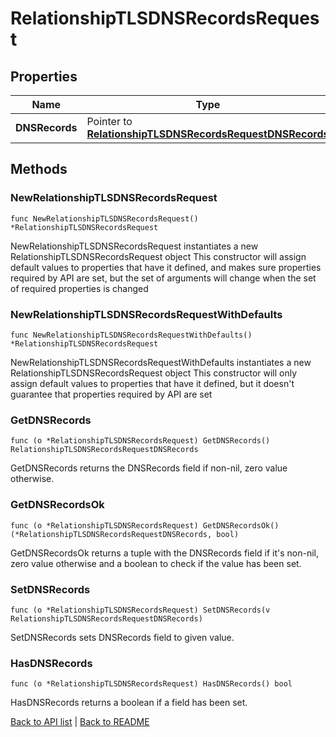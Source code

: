 # RelationshipTLSDNSRecordsRequest

## Properties

Name | Type | Description | Notes
------------ | ------------- | ------------- | -------------
**DNSRecords** | Pointer to [**RelationshipTLSDNSRecordsRequestDNSRecords**](RelationshipTLSDNSRecordsRequestDNSRecords.md) |  | [optional] 

## Methods

### NewRelationshipTLSDNSRecordsRequest

`func NewRelationshipTLSDNSRecordsRequest() *RelationshipTLSDNSRecordsRequest`

NewRelationshipTLSDNSRecordsRequest instantiates a new RelationshipTLSDNSRecordsRequest object
This constructor will assign default values to properties that have it defined,
and makes sure properties required by API are set, but the set of arguments
will change when the set of required properties is changed

### NewRelationshipTLSDNSRecordsRequestWithDefaults

`func NewRelationshipTLSDNSRecordsRequestWithDefaults() *RelationshipTLSDNSRecordsRequest`

NewRelationshipTLSDNSRecordsRequestWithDefaults instantiates a new RelationshipTLSDNSRecordsRequest object
This constructor will only assign default values to properties that have it defined,
but it doesn't guarantee that properties required by API are set

### GetDNSRecords

`func (o *RelationshipTLSDNSRecordsRequest) GetDNSRecords() RelationshipTLSDNSRecordsRequestDNSRecords`

GetDNSRecords returns the DNSRecords field if non-nil, zero value otherwise.

### GetDNSRecordsOk

`func (o *RelationshipTLSDNSRecordsRequest) GetDNSRecordsOk() (*RelationshipTLSDNSRecordsRequestDNSRecords, bool)`

GetDNSRecordsOk returns a tuple with the DNSRecords field if it's non-nil, zero value otherwise
and a boolean to check if the value has been set.

### SetDNSRecords

`func (o *RelationshipTLSDNSRecordsRequest) SetDNSRecords(v RelationshipTLSDNSRecordsRequestDNSRecords)`

SetDNSRecords sets DNSRecords field to given value.

### HasDNSRecords

`func (o *RelationshipTLSDNSRecordsRequest) HasDNSRecords() bool`

HasDNSRecords returns a boolean if a field has been set.


[Back to API list](../README.md#documentation-for-api-endpoints) | [Back to README](../README.md)
